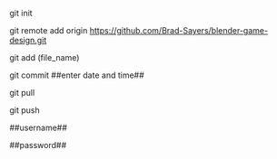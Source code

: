git init

git remote add origin https://github.com/Brad-Sayers/blender-game-design.git

git add (file_name)

git commit 
##enter date and time##

git pull

git push

##username##

##password##

